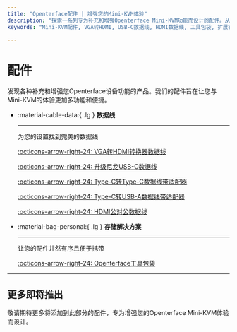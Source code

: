 ```yaml
---
title: "Openterface配件 | 增强您的Mini-KVM体验"
description: "探索一系列专为补充和增强Openterface Mini-KVM功能而设计的配件。从数据线到工具包袋，找到优化您设置所需的一切。"
keywords: "Mini-KVM配件, VGA转HDMI, USB-C数据线, HDMI数据线, 工具包袋, 扩展针帽"

---
```


# **配件**

发现各种补充和增强您Openterface设备功能的产品。我们的配件旨在让您与Mini-KVM的体验更加多功能和便捷。

<div class="grid cards" markdown>

-   :material-cable-data:{ .lg } __数据线__

    ---

    为您的设置找到完美的数据线

    [:octicons-arrow-right-24: VGA转HDMI转换器数据线](/product/accessories/vga-to-hdmi-cable)

    [:octicons-arrow-right-24: 升级尼龙USB-C数据线](/product/accessories/nylong-c-to-c-150)

    [:octicons-arrow-right-24: Type-C转Type-C数据线带适配器](/product/accessories/type-c-to-c-cable-with-adapter)

    [:octicons-arrow-right-24: Type-C转USB-A数据线带适配器](/product/accessories/black-c-to-a-30)

    [:octicons-arrow-right-24: HDMI公对公数据线](/product/accessories/hdmi-male-to-male-cable)

-   :material-bag-personal:{ .lg } __存储解决方案__

    ---

    让您的配件井然有序且便于携带

    [:octicons-arrow-right-24: Openterface工具包袋](/product/accessories/openterface-toolkit-bag)

</div>

---

## 更多即将推出

敬请期待更多将添加到此部分的配件，专为增强您的Openterface Mini-KVM体验而设计。
